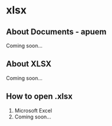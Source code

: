 # xlsx

## About Documents - apuem
Coming soon...

## About XLSX
Coming soon...

## How to open .xlsx
1. Microsoft Excel
2. Coming soon...
